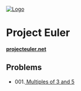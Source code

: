 
[![Logo](https://raw.githubusercontent.com/verloka/Project-Euler/master/march/logo.jpg)](https://github.com/verloka/Project-Euler)

# Project Euler
**[projecteuler.net](https://projecteuler.net/)**

## <a name="top"></a>Problems

 * 001.[ Multiples of 3 and 5](https://github.com/verloka/Project-Euler/tree/master/src/_001)
